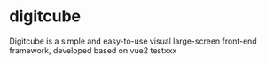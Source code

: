 # digitcube
Digitcube is a simple and easy-to-use visual large-screen front-end framework, developed based on vue2
testxxx